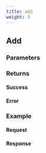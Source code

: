 ```yaml
---
title: add
weight: 3
---
```


## Add

### Parameters

### Returns
#### Success

#### Error 

### Example
#### Request

#### Response

